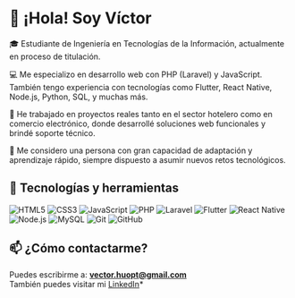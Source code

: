 # 👋 ¡Hola! Soy Víctor

🎓 Estudiante de Ingeniería en Tecnologías de la Información, actualmente en proceso de titulación.

💻 Me especializo en desarrollo web con PHP (Laravel) y JavaScript. También tengo experiencia con tecnologías como Flutter, React Native, Node.js, Python, SQL, y muchas más.

🚀 He trabajado en proyectos reales tanto en el sector hotelero como en comercio electrónico, donde desarrollé soluciones web funcionales y brindé soporte técnico.

🌱 Me considero una persona con gran capacidad de adaptación y aprendizaje rápido, siempre dispuesto a asumir nuevos retos tecnológicos.

## 🔧 Tecnologías y herramientas

![HTML5](https://img.shields.io/badge/HTML5-E34F26?style=flat&logo=html5&logoColor=white)
![CSS3](https://img.shields.io/badge/CSS3-1572B6?style=flat&logo=css3&logoColor=white)
![JavaScript](https://img.shields.io/badge/JavaScript-F7DF1E?style=flat&logo=javascript&logoColor=black)
![PHP](https://img.shields.io/badge/PHP-777BB4?style=flat&logo=php&logoColor=white)
![Laravel](https://img.shields.io/badge/Laravel-FF2D20?style=flat&logo=laravel&logoColor=white)
![Flutter](https://img.shields.io/badge/Flutter-02569B?style=flat&logo=flutter&logoColor=white)
![React Native](https://img.shields.io/badge/React_Native-20232A?style=flat&logo=react&logoColor=61DAFB)
![Node.js](https://img.shields.io/badge/Node.js-339933?style=flat&logo=node.js&logoColor=white)
![MySQL](https://img.shields.io/badge/MySQL-4479A1?style=flat&logo=mysql&logoColor=white)
![Git](https://img.shields.io/badge/Git-F05032?style=flat&logo=git&logoColor=white)
![GitHub](https://img.shields.io/badge/GitHub-181717?style=flat&logo=github&logoColor=white)

## 📫 ¿Cómo contactarme?

Puedes escribirme a: **vector.huopt@gmail.com**  
También puedes visitar mi [LinkedIn](\www.linkedin.com/in/victor-hugo-pérez-tepox-786b8224a)*

